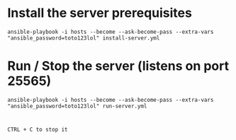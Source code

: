 # Install the server prerequisites

    ansible-playbook -i hosts --become --ask-become-pass --extra-vars "ansible_password=toto123lol" install-server.yml

# Run / Stop the server (listens on port 25565)

    ansible-playbook -i hosts --become --ask-become-pass --extra-vars "ansible_password=toto123lol" run-server.yml
#
    CTRL + C to stop it
